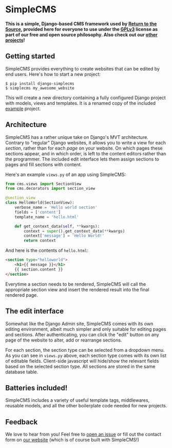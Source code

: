 # SimpleCMS

**This is a simple, Django-based CMS framework used by [Return to the
  Source](https://rtts.eu/), provided here for everyone to use under
  the [GPLv3](LICENSE) license as part of our free and open source
  philosophy. Also check out our [other
  projects](https://github.com/rtts)!**

## Getting started

SimpleCMS provides everything to create websites that can be edited by
end users. Here's how to start a new project:

    $ pip install django-simplecms
    $ simplecms my_awesome_website

This will create a new directory containing a fully configured Django
project with models, views and templates. It is a renamed copy of the
included [example](example) project.

## Architecture

SimpleCMS has a rather unique take on Django's MVT architecture.
Contrary to "regular" Django websites, it allows you to write a view
for each *section*, rather than for each *page* on your website. On
which pages these sections appear, and in which order, is left to the
content editors rather than the programmer. The included edit interface
lets them assign sections to pages and fill sections with content.

Here's an example `views.py` of an app using SimpleCMS:

```python
from cms.views import SectionView
from cms.decorators import section_view

@section_view
class HelloWorld(SectionView):
    verbose_name = 'Hello world section'
    fields = ['content']
    template_name = 'hello.html'

    def get_context_data(self, **kwargs):
        context = super().get_context_data(**kwargs)
        context['message'] = 'Hello World!'
        return context
```

And here is the contents of `hello.html`:

```html
<section type="helloworld">
    <h1>{{ message }}</h1>
    {{ section.content }}
</section>
```

Everytime a section needs to be rendered, SimpleCMS will call the
appropriate section view and insert the rendered result into the final
rendered page.

## The edit interface

Somewhat like the Django Admin site, SimpleCMS comes with its own
editing environment, albeit much simpler and only suitable for editing
pages and sections. After authenticating, you can click the "edit"
button on any page of the website to alter, add or rearrange sections.

For each section, the section type can be selected from a dropdown
menu. As you can see in `views.py` above, each section type comes with
its own list of editable fields. Client-side javascript will hide/show
the relevant fields based on the selected section type. All sections
are stored in the same database table.

## Batteries included!

SimpleCMS includes a variety of useful template tags, middlewares,
reusable models, and all the other boilerplate code needed for new
projects.

## Feedback

We love to hear from you! Feel free to [open an
issue](https://github.com/rtts/django-simplecms) or fill out the
contact form on [our website](https://rtts.eu/) (which is of course
built with SimpleCMS!)
